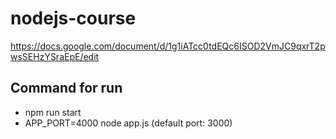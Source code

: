 # nodejs-course
https://docs.google.com/document/d/1g1iATcc0tdEQc6ISOD2VmJC9qxrT2pwsSEHzYSraEpE/edit

## Command for run
- npm run start
- APP_PORT=4000 node app.js (default port: 3000)